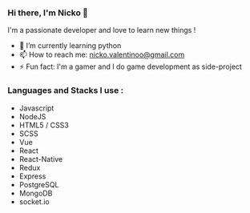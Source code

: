 ### Hi there, I'm Nicko 👋

I'm a passionate developer and love to learn new things ! 

- 🌱 I’m currently learning python
- 📫 How to reach me: nicko.valentinoo@gmail.com
- ⚡ Fun fact: I'm a gamer and I do game development as side-project
<!--
**nikvv/nikvv** is a ✨ _special_ ✨ repository because its `README.md` (this file) appears on your GitHub profile.

Here are some ideas to get you started:



- 🤔 I’m looking for help with ...
- 💬 Ask me about ...


-->

### Languages and Stacks I use :
- Javascript
- NodeJS
- HTML5 / CSS3
- SCSS
- Vue
- React
- React-Native
- Redux
- Express
- PostgreSQL
- MongoDB
- socket.io
